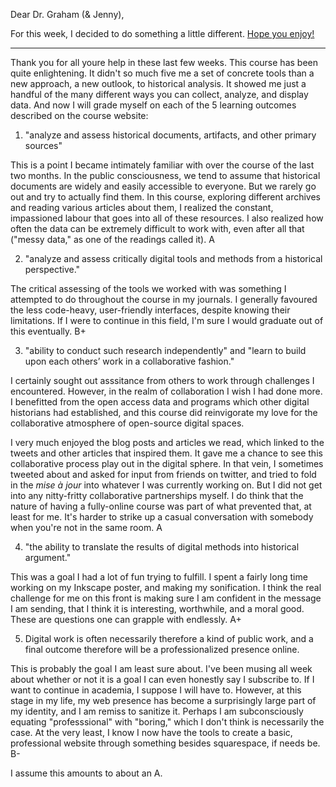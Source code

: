 Dear Dr. Graham (& Jenny),

For this week, I decided to do something a little different. [Hope you enjoy!](https://uploads.knightlab.com/storymapjs/3f10e63fc07b3d0e9fe302f2e4b512f2/exit-ticket/index.html)

----------------------------------------------------------------------

Thank you for all youre help in these last few weeks. This course has been quite enlightening. It didn't so much five me a set of concrete tools than a new approach, a new outlook, to historical analysis. It showed me just a handful of the many different ways you can collect, analyze, and display data. And now I will grade myself on each of the 5 learning outcomes described on the course website:

1. "analyze and assess historical documents, artifacts, and other primary sources"

This is a point I became intimately familiar with over the course of the last two months. In the public consciousness, we tend to assume that historical documents are widely and easily accessible to everyone. But we rarely go out and try to actually find them. In this course, exploring different archives and reading various articles about them, I realized the constant, impassioned labour that goes into all of these resources. I also realized how often the data can be extremely difficult to work with, even after all that ("messy data," as one of the readings called it). A

2. "analyze and assess critically digital tools and methods from a historical perspective."

The critical assessing of the tools we worked with was something I attempted to do throughout the course in my journals. I generally favoured the less code-heavy, user-friendly interfaces, despite knowing their limitations. If I were to continue in this field, I'm sure I would graduate out of this eventually. B+

3. "ability to conduct such research independently" and "learn to build upon each others’ work in a collaborative fashion."

I certainly sought out asssitance from others to work through challenges I encountered. However, in the realm of collaboration I wish I had done more. I benefitted from the open access data and programs which other digital historians had established, and this course did reinvigorate my love for the collaborative atmosphere of open-source digital spaces. 

I very much enjoyed the blog posts and articles we read, which linked to the tweets and other articles that inspired them. It gave me a chance to see this collaborative process play out in the digital sphere. In that vein, I sometimes tweeted about and asked for input from friends on twitter, and tried to fold in the *mise à jour* into whatever I was currently working on. But I did not get into any nitty-fritty collaborative partnerships myself. I do think that the nature of having a fully-online course was part of what prevented that, at least for me. It's harder to strike up a casual conversation with somebody when you're not in the same room. A

4. "the ability to translate the results of digital methods into historical argument."

This was a goal I had a lot of fun trying to fulfill. I spent a fairly long time working on my Inkscape poster, and making my sonification. I think the real challenge for me on this front is making sure I am confident in the message I am sending, that I think it is interesting, worthwhile, and a moral good. These are questions one can grapple with endlessly. A+

5. Digital work is often necessarily therefore a kind of public work, and a final outcome therefore will be a professionalized presence online.

This is probably the goal I am least sure about. I've been musing all week about whether or not it is a goal I can even honestly say I subscribe to. If I want to continue in academia, I suppose I will have to. However, at this stage in my life, my web presence has become a surprisingly large part of my identity, and I am remiss to sanitize it. Perhaps I am subconsciously equating "professsional" with "boring," which I don't think is necessarily the case. At the very least, I know I now have the tools to create a basic, professional website through something besides squarespace, if needs be.  B-

I assume this amounts to about an A. 

